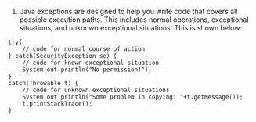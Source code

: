 
1. Java exceptions are designed to help you write code that covers all possible execution paths. 
This includes normal operations, exceptional situations, and unknown exceptional situations. 
This is shown below:

```
try{    
    // code for normal course of action
} catch(SecurityException se) {
    // code for known exceptional situation
    System.out.println("No permission!");
}
catch(Throwable t) {
    // code for unknown exceptional situations
    System.out.println("Some problem in copying: "+t.getMessage());
    t.printStackTrace();
}
```
